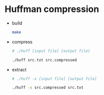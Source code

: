 # Huffman compression

* build 
    ```bash
    make
    ```

* compress
    ```bash
    # ./huff [input file] [output file]
    
    ./huff src.txt src.compressed
    ```
    
* extract
    ```bash
    # ./huff -x [input file] [output file]

    ./huff -x src.compressed src.txt
    ```
